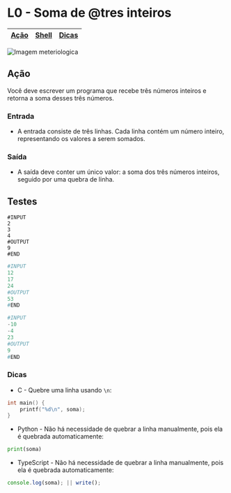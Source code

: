 # L0 - Soma de @tres inteiros

[Ação](#ação) | [Shell](#shell) | [Dicas](#dicas)
-- | -- | --

![Imagem meteriologica](cover.jpg)

## Ação

Você deve escrever um programa que recebe três números inteiros e retorna a soma desses três números.

### Entrada

- A entrada consiste de três linhas. Cada linha contém um número inteiro, representando os valores a serem somados.
### Saída

- A saída deve conter um único valor: a soma dos três números inteiros, seguido por uma quebra de linha.


## Testes

```
#INPUT
2
3
4
#OUTPUT
9
#END
```

```py
#INPUT
12
17
24
#OUTPUT
53
#END
```

```py
#INPUT
-10
-4
23
#OUTPUT
9
#END
```

### Dicas

- C - Quebre uma linha usando `\n`:
``` c
int main() {
    printf("%d\n", soma);
}
```

- Python - Não há necessidade de quebrar a linha manualmente, pois ela é quebrada automaticamente:
``` python
print(soma)
```

- TypeScript - Não há necessidade de quebrar a linha manualmente, pois ela é quebrada automaticamente:
``` ts
console.log(soma); || write();
```
